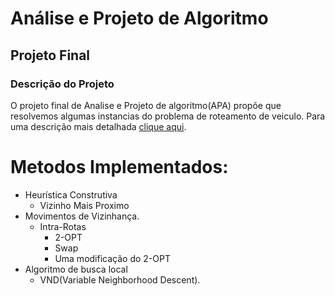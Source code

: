 # Análise e Projeto de Algoritmo
## Projeto Final

### Descrição do Projeto
O projeto final de Analise e Projeto de algoritmo(APA) propõe que resolvemos algumas instancias do problema de roteamento de veiculo. Para uma descrição mais detalhada [clique aqui](description/Trabalho_final.pdf).


Metodos Implementados:
=================
<!--ts-->
* Heurística Construtiva
    * Vizinho Mais Proximo
* Movimentos de Vizinhança.
    * Intra-Rotas
        * 2-OPT
        * Swap
        * Uma modificação do 2-OPT
* Algoritmo de busca local
    * VND(Variable Neighborhood Descent).
<!--te-->